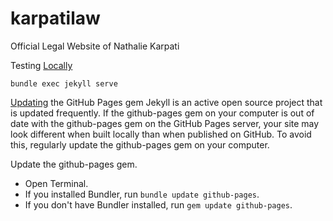 # karpatilaw
Official Legal Website of Nathalie Karpati

Testing [Locally](https://docs.github.com/en/pages/setting-up-a-github-pages-site-with-jekyll/testing-your-github-pages-site-locally-with-jekyll)

`bundle exec jekyll serve`

[Updating](https://docs.github.com/en/pages/setting-up-a-github-pages-site-with-jekyll/testing-your-github-pages-site-locally-with-jekyll) the GitHub Pages gem
Jekyll is an active open source project that is updated frequently. If the github-pages gem on your computer is out of date with the github-pages gem on the GitHub Pages server, your site may look different when built locally than when published on GitHub. To avoid this, regularly update the github-pages gem on your computer.

Update the github-pages gem.
- Open Terminal.
- If you installed Bundler, run `bundle update github-pages`.
- If you don't have Bundler installed, run `gem update github-pages`.